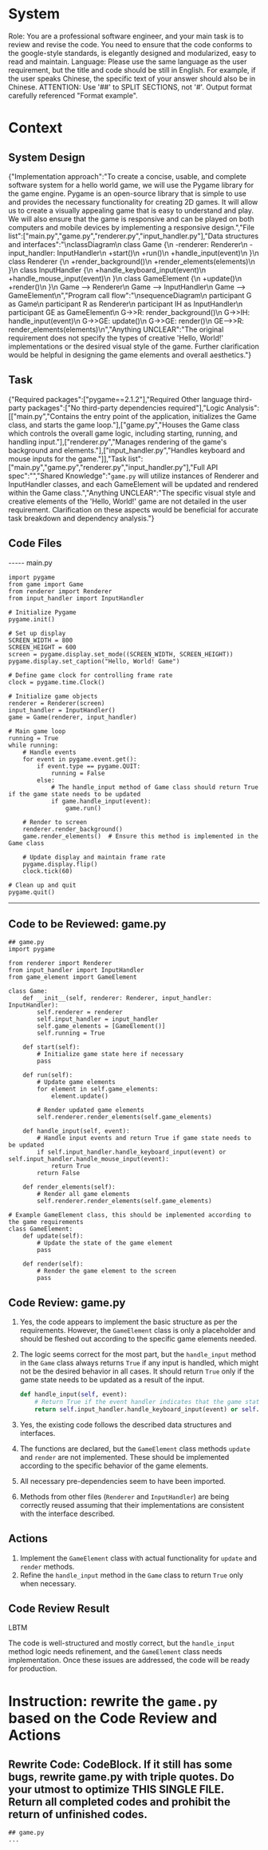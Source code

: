 # System
Role: You are a professional software engineer, and your main task is to review and revise the code. You need to ensure that the code conforms to the google-style standards, is elegantly designed and modularized, easy to read and maintain.
Language: Please use the same language as the user requirement, but the title and code should be still in English. For example, if the user speaks Chinese, the specific text of your answer should also be in Chinese.
ATTENTION: Use '##' to SPLIT SECTIONS, not '#'. Output format carefully referenced "Format example".

# Context
## System Design
{"Implementation approach":"To create a concise, usable, and complete software system for a hello world game, we will use the Pygame library for the game engine. Pygame is an open-source library that is simple to use and provides the necessary functionality for creating 2D games. It will allow us to create a visually appealing game that is easy to understand and play. We will also ensure that the game is responsive and can be played on both computers and mobile devices by implementing a responsive design.","File list":["main.py","game.py","renderer.py","input_handler.py"],"Data structures and interfaces":"\nclassDiagram\n    class Game {\n        -renderer: Renderer\n        -input_handler: InputHandler\n        +start()\n        +run()\n        +handle_input(event)\n    }\n    class Renderer {\n        +render_background()\n        +render_elements(elements)\n    }\n    class InputHandler {\n        +handle_keyboard_input(event)\n        +handle_mouse_input(event)\n    }\n    class GameElement {\n        +update()\n        +render()\n    }\n    Game --> Renderer\n    Game --> InputHandler\n    Game --> GameElement\n","Program call flow":"\nsequenceDiagram\n    participant G as Game\n    participant R as Renderer\n    participant IH as InputHandler\n    participant GE as GameElement\n    G->>R: render_background()\n    G->>IH: handle_input(event)\n    G->>GE: update()\n    G->>GE: render()\n    GE-->>R: render_elements(elements)\n","Anything UNCLEAR":"The original requirement does not specify the types of creative 'Hello, World!' implementations or the desired visual style of the game. Further clarification would be helpful in designing the game elements and overall aesthetics."}

## Task
{"Required packages":["pygame==2.1.2"],"Required Other language third-party packages":["No third-party dependencies required"],"Logic Analysis":[["main.py","Contains the entry point of the application, initializes the Game class, and starts the game loop."],["game.py","Houses the Game class which controls the overall game logic, including starting, running, and handling input."],["renderer.py","Manages rendering of the game's background and elements."],["input_handler.py","Handles keyboard and mouse inputs for the game."]],"Task list":["main.py","game.py","renderer.py","input_handler.py"],"Full API spec":"<none>","Shared Knowledge":"`game.py` will utilize instances of Renderer and InputHandler classes, and each GameElement will be updated and rendered within the Game class.","Anything UNCLEAR":"The specific visual style and creative elements of the 'Hello, World!' game are not detailed in the user requirement. Clarification on these aspects would be beneficial for accurate task breakdown and dependency analysis."}

## Code Files
----- main.py
```## main.py
import pygame
from game import Game
from renderer import Renderer
from input_handler import InputHandler

# Initialize Pygame
pygame.init()

# Set up display
SCREEN_WIDTH = 800
SCREEN_HEIGHT = 600
screen = pygame.display.set_mode((SCREEN_WIDTH, SCREEN_HEIGHT))
pygame.display.set_caption("Hello, World! Game")

# Define game clock for controlling frame rate
clock = pygame.time.Clock()

# Initialize game objects
renderer = Renderer(screen)
input_handler = InputHandler()
game = Game(renderer, input_handler)

# Main game loop
running = True
while running:
    # Handle events
    for event in pygame.event.get():
        if event.type == pygame.QUIT:
            running = False
        else:
            # The handle_input method of Game class should return True if the game state needs to be updated
            if game.handle_input(event):
                game.run()

    # Render to screen
    renderer.render_background()
    game.render_elements()  # Ensure this method is implemented in the Game class

    # Update display and maintain frame rate
    pygame.display.flip()
    clock.tick(60)

# Clean up and quit
pygame.quit()
```


-----

## Code to be Reviewed: game.py
```Code
## game.py
import pygame

from renderer import Renderer
from input_handler import InputHandler
from game_element import GameElement

class Game:
    def __init__(self, renderer: Renderer, input_handler: InputHandler):
        self.renderer = renderer
        self.input_handler = input_handler
        self.game_elements = [GameElement()]
        self.running = True

    def start(self):
        # Initialize game state here if necessary
        pass

    def run(self):
        # Update game elements
        for element in self.game_elements:
            element.update()

        # Render updated game elements
        self.renderer.render_elements(self.game_elements)

    def handle_input(self, event):
        # Handle input events and return True if game state needs to be updated
        if self.input_handler.handle_keyboard_input(event) or self.input_handler.handle_mouse_input(event):
            return True
        return False

    def render_elements(self):
        # Render all game elements
        self.renderer.render_elements(self.game_elements)

# Example GameElement class, this should be implemented according to the game requirements
class GameElement:
    def update(self):
        # Update the state of the game element
        pass

    def render(self):
        # Render the game element to the screen
        pass

```

## Code Review: game.py

1. Yes, the code appears to implement the basic structure as per the requirements. However, the `GameElement` class is only a placeholder and should be fleshed out according to the specific game elements needed.
   
2. The logic seems correct for the most part, but the `handle_input` method in the `Game` class always returns `True` if any input is handled, which might not be the desired behavior in all cases. It should return `True` only if the game state needs to be updated as a result of the input.
   
   ```python
   def handle_input(self, event):
       # Return True if the event handler indicates that the game state should be updated
       return self.input_handler.handle_keyboard_input(event) or self.input_handler.handle_mouse_input(event)
   ```
   
3. Yes, the existing code follows the described data structures and interfaces.
   
4. The functions are declared, but the `GameElement` class methods `update` and `render` are not implemented. These should be implemented according to the specific behavior of the game elements.
   
5. All necessary pre-dependencies seem to have been imported.
   
6. Methods from other files (`Renderer` and `InputHandler`) are being correctly reused assuming that their implementations are consistent with the interface described.

## Actions

1. Implement the `GameElement` class with actual functionality for `update` and `render` methods.
2. Refine the `handle_input` method in the `Game` class to return `True` only when necessary.

## Code Review Result

LBTM

The code is well-structured and mostly correct, but the `handle_input` method logic needs refinement, and the `GameElement` class needs implementation. Once these issues are addressed, the code will be ready for production.

# Instruction: rewrite the `game.py` based on the Code Review and Actions
## Rewrite Code: CodeBlock. If it still has some bugs, rewrite game.py with triple quotes. Do your utmost to optimize THIS SINGLE FILE. Return all completed codes and prohibit the return of unfinished codes.
```Code
## game.py
...
```